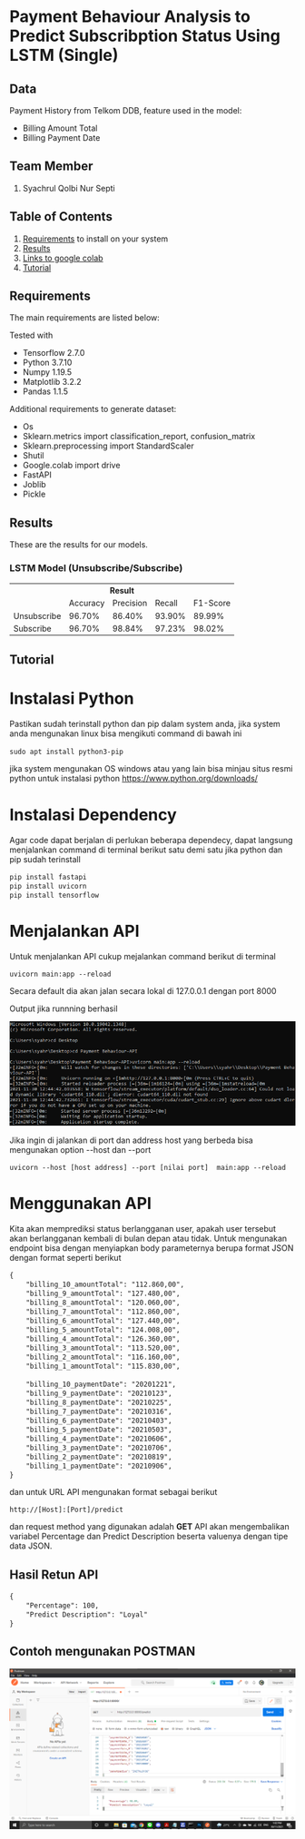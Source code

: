 # Payment Behaviour Analysis to Predict Subscribption Status Using LSTM (Single)

## Data
Payment History from Telkom DDB, feature used in the model:
* Billing Amount Total
* Billing Payment Date

## Team Member
1. Syachrul Qolbi Nur Septi

## Table of Contents
1. [Requirements](#requirements) to install on your system
2. [Results](#results)
3. [Links to google colab](https://colab.research.google.com/drive/17Ews_Ol0RjeU69ewKKElYorFSuWymRtb?usp=sharing)
4. [Tutorial](#tutorial)

## Requirements

The main requirements are listed below:

Tested with 
* Tensorflow 2.7.0
* Python 3.7.10
* Numpy 1.19.5
* Matplotlib 3.2.2
* Pandas 1.1.5

Additional requirements to generate dataset:

* Os
* Sklearn.metrics import classification_report, confusion_matrix
* Sklearn.preprocessing import StandardScaler
* Shutil
* Google.colab import drive
* FastAPI
* Joblib
* Pickle


## Results
These are the results for our models.

### LSTM Model (Unsubscribe/Subscribe)
<div class="tg-wrap"><table class="tg">
  <tr>
    <th class="tg-7btt" colspan="6">Result</th>
  </tr>
  <tr>
    <td class="tg-7btt"></td>
    <td class="tg-7btt">Accuracy</td>
    <td class="tg-7btt">Precision</td>
    <td class="tg-7btt">Recall</td>
    <td class="tg-7btt">F1-Score</td>
  </tr>
  <tr>
    <td class="tg-c3ow">Unsubscribe</td>
    <td class="tg-c3ow">96.70%</td>
    <td class="tg-c3ow">86.40%</td>
    <td class="tg-c3ow">93.90%</td>
    <td class="tg-c3ow">89.99%</td>
  </tr>
  <tr>
    <td class="tg-c3ow">Subscribe</td>
    <td class="tg-c3ow">96.70%</td>
    <td class="tg-c3ow">98.84%</td>
    <td class="tg-c3ow">97.23%</td>
    <td class="tg-c3ow">98.02%</td>
  </tr>
</table></div>

## Tutorial
# Instalasi Python

Pastikan sudah terinstall python dan pip dalam system anda, jika system anda mengunakan linux bisa mengikuti command di bawah ini

`
sudo apt install python3-pip
`

jika system mengunakan OS windows atau yang lain bisa minjau situs resmi python untuk instalasi python https://www.python.org/downloads/

# Instalasi Dependency 
Agar code dapat berjalan di perlukan beberapa dependecy, dapat langsung menjalankan command di terminal berikut satu demi satu jika python dan pip sudah terinstall

```
pip install fastapi
pip install uvicorn
pip install tensorflow
```

# Menjalankan API
Untuk menjalankan API cukup mejalankan command berikut di terminal
```
uvicorn main:app --reload
```
Secara default dia akan jalan secara lokal di 127.0.0.1 dengan port 8000 

Output jika runnning berhasil

![image](/Images/Output_Uvicorn.png) 

Jika ingin di jalankan di port dan address host yang berbeda bisa mengunakan option --host dan --port
```
uvicorn --host [host address] --port [nilai port]  main:app --reload 
```

# Menggunakan API
Kita akan memprediksi status berlangganan user, apakah user tersebut akan berlangganan kembali di bulan depan atau tidak. Untuk mengunakan endpoint bisa dengan menyiapkan body parameternya berupa format JSON dengan format seperti berikut

```
{
    "billing_10_amountTotal": "112.860,00",
    "billing_9_amountTotal": "127.480,00",
    "billing_8_amountTotal": "120.060,00",
    "billing_7_amountTotal": "112.860,00",
    "billing_6_amountTotal": "127.440,00",
    "billing_5_amountTotal": "124.008,00",
    "billing_4_amountTotal": "126.360,00",
    "billing_3_amountTotal": "113.520,00",
    "billing_2_amountTotal": "116.160,00",
    "billing_1_amountTotal": "115.830,00",

    "billing_10_paymentDate": "20201221",
    "billing_9_paymentDate": "20210123",
    "billing_8_paymentDate": "20210225",
    "billing_7_paymentDate": "20210316",
    "billing_6_paymentDate": "20210403",
    "billing_5_paymentDate": "20210503",
    "billing_4_paymentDate": "20210606",
    "billing_3_paymentDate": "20210706",
    "billing_2_paymentDate": "20210819",
    "billing_1_paymentDate": "20210906",
}
```
dan untuk URL API mengunakan format sebagai berikut
```
http://[Host]:[Port]/predict
```
dan request method yang digunakan adalah **GET** 
API akan mengembalikan variabel Percentage dan Predict Description beserta valuenya dengan tipe data JSON.

## Hasil Retun API
```
{
    "Percentage": 100,
    "Predict Description": "Loyal"
}
```
## Contoh mengunakan POSTMAN
![image](/Images/Contoh_Postman.png)
